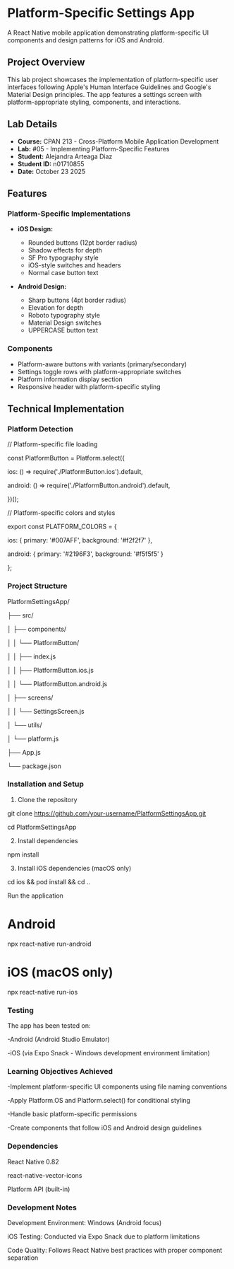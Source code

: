 # Platform-Specific Settings App

A React Native mobile application demonstrating platform-specific UI components and design patterns for iOS and Android.

## Project Overview

This lab project showcases the implementation of platform-specific user interfaces following Apple's Human Interface Guidelines and Google's Material Design principles. The app features a settings screen with platform-appropriate styling, components, and interactions.

## Lab Details

- **Course:** CPAN 213 - Cross-Platform Mobile Application Development
- **Lab:** #05 - Implementing Platform-Specific Features
- **Student:** Alejandra Arteaga Diaz
- **Student ID:** n01710855
- **Date:** October 23 2025

## Features

### Platform-Specific Implementations

- **iOS Design:**
  - Rounded buttons (12pt border radius)
  - Shadow effects for depth
  - SF Pro typography style
  - iOS-style switches and headers
  - Normal case button text

- **Android Design:**
  - Sharp buttons (4pt border radius)
  - Elevation for depth
  - Roboto typography style
  - Material Design switches
  - UPPERCASE button text

### Components
- Platform-aware buttons with variants (primary/secondary)
- Settings toggle rows with platform-appropriate switches
- Platform information display section
- Responsive header with platform-specific styling

## Technical Implementation

### Platform Detection
// Platform-specific file loading

const PlatformButton = Platform.select({

  ios: () => require('./PlatformButton.ios').default,
  
  android: () => require('./PlatformButton.android').default,
  
})();

// Platform-specific colors and styles

export const PLATFORM_COLORS = {

  ios: { primary: '#007AFF', background: '#f2f2f7' },
  
  android: { primary: '#2196F3', background: '#f5f5f5' }
  
};

### Project Structure
PlatformSettingsApp/

├── src/

│   ├── components/

│   │   └── PlatformButton/

│   │       ├── index.js

│   │       ├── PlatformButton.ios.js

│   │       └── PlatformButton.android.js

│   ├── screens/

│   │   └── SettingsScreen.js

│   └── utils/

│       └── platform.js

├── App.js

└── package.json

### Installation and Setup
1. Clone the repository

git clone https://github.com/your-username/PlatformSettingsApp.git

cd PlatformSettingsApp

2. Install dependencies
   
npm install

3. Install iOS dependencies (macOS only)
   
cd ios && pod install && cd ..

Run the application

# Android
npx react-native run-android

# iOS (macOS only)
npx react-native run-ios

### Testing
The app has been tested on:

-Android (Android Studio Emulator)

-iOS (via Expo Snack - Windows development environment limitation)

### Learning Objectives Achieved

-Implement platform-specific UI components using file naming conventions

-Apply Platform.OS and Platform.select() for conditional styling

-Handle basic platform-specific permissions

-Create components that follow iOS and Android design guidelines

### Dependencies
React Native 0.82

react-native-vector-icons

Platform API (built-in)

### Development Notes
Development Environment: Windows (Android focus)

iOS Testing: Conducted via Expo Snack due to platform limitations

Code Quality: Follows React Native best practices with proper component separation
